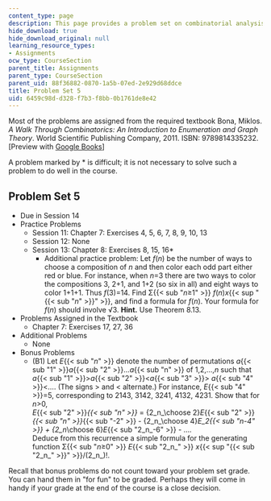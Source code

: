 ```yaml
---
content_type: page
description: This page provides a problem set on combinatorial analysis.
hide_download: true
hide_download_original: null
learning_resource_types:
- Assignments
ocw_type: CourseSection
parent_title: Assignments
parent_type: CourseSection
parent_uid: 88f36882-0870-1a5b-07ed-2e929d68ddce
title: Problem Set 5
uid: 6459c98d-d328-f7b3-f8bb-0b1761de8e42
---
```


Most of the problems are assigned from the required textbook Bona, Miklos. _A Walk Through Combinatorics: An Introduction to Enumeration and Graph Theory_. World Scientific Publishing Company, 2011. ISBN: 9789814335232. \[Preview with [Google Books](http://books.google.com/books?id=TzJ2L9ZmlQUC&pg=PAfrontcover)\]

A problem marked by \* is difficult; it is not necessary to solve such a problem to do well in the course.

Problem Set 5
-------------

*   Due in Session 14
*   Practice Problems
    *   Session 11: Chapter 7: Exercises 4, 5, 6, 7, 8, 9, 10, 13
    *   Session 12: None
    *   Session 13: Chapter 8: Exercises 8, 15, 16\*
        *   Additional practice problem: Let _f_(_n_) be the number of ways to choose a composition of _n_ and then color each odd part either red or blue. For instance, when _n_\=3 there are two ways to color the compositions 3, 2+1, and 1+2 (so six in all) and eight ways to color 1+1+1. Thus _f_(3)=14. Find Σ{{< sub "_n_≥1" >}} _f_(_n_)_x_{{< sup "{{< sub \"_n_\" >}}" >}}, and find a formula for _f_(_n_). Your formula for _f_(_n_) should involve √3. **Hint.** Use Theorem 8.13.
*   Problems Assigned in the Textbook
    *   Chapter 7: Exercises 17, 27, 36
*   Additional Problems
    *   None
*   Bonus Problems
    *   (B1) Let _E_{{< sub "_n_" >}} denote the number of permutations _a_{{< sub "1" >}}_a_{{< sub "2" >}}…_a_{{< sub "n" >}} of 1,2,…,_n_ such that _a_{{< sub "1" >}}\>_a_{{< sub "2" >}}\<_a_{{< sub "3" >}}\> _a_{{< sub "4" >}}\<…. (The signs > and \< alternate.) For instance, _E_{{< sub "4" >}}\=5, corresponding to 2143, 3142, 3241, 4132, 4231. Show that for _n_\>0,  
        _E_{{< sub "2" >}}_{{< sub "n" >}}_ = {2_n_\\choose 2}_E_{{< sub "2" >}}_{{< sub "n" >}}_{{< sub "\-2" >}} - {2_n_\\choose 4}_E_2{{< sub "_n_\-4" >}} + {2_n_\\choose 6}_E_{{< sub "2_n_\-6" >}} - ….  
        Deduce from this recurrence a simple formula for the generating function Σ{{< sub "_n_≥0" >}} _E_{{< sub "2_n_" >}} _x_{{< sup "{{< sub \"2_n_\" >}}" >}}/(2_n_)!.

Recall that bonus problems do not count toward your problem set grade. You can hand them in "for fun" to be graded. Perhaps they will come in handy if your grade at the end of the course is a close decision.
